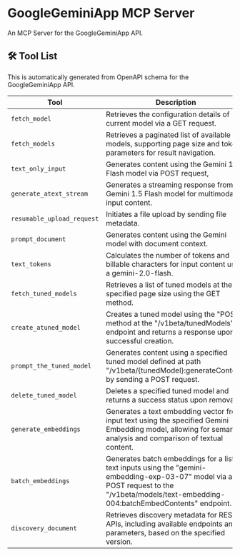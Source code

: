 # GoogleGeminiApp MCP Server

An MCP Server for the GoogleGeminiApp API.

## 🛠️ Tool List

This is automatically generated from OpenAPI schema for the GoogleGeminiApp API.


| Tool | Description |
|------|-------------|
| `fetch_model` | Retrieves the configuration details of current model via a GET request. |
| `fetch_models` | Retrieves a paginated list of available models, supporting page size and token parameters for result navigation. |
| `text_only_input` | Generates content using the Gemini 1.5 Flash model via POST request, |
| `generate_atext_stream` | Generates a streaming response from the Gemini 1.5 Flash model for multimodal input content. |
| `resumable_upload_request` | Initiates a file upload by sending file metadata. |
| `prompt_document` | Generates content using the Gemini model with document context. |
| `text_tokens` | Calculates the number of tokens and billable characters for input content using a gemini-2.0-flash. |
| `fetch_tuned_models` | Retrieves a list of tuned models at the specified page size using the GET method. |
| `create_atuned_model` | Creates a tuned model using the "POST" method at the "/v1beta/tunedModels" endpoint and returns a response upon successful creation. |
| `prompt_the_tuned_model` | Generates content using a specified tuned model defined at path "/v1beta/{tunedModel}:generateContent" by sending a POST request. |
| `delete_tuned_model` | Deletes a specified tuned model and returns a success status upon removal. |
| `generate_embeddings` | Generates a text embedding vector from input text using the specified Gemini Embedding model, allowing for semantic analysis and comparison of textual content. |
| `batch_embeddings` | Generates batch embeddings for a list of text inputs using the "gemini-embedding-exp-03-07" model via a POST request to the "/v1beta/models/text-embedding-004:batchEmbedContents" endpoint. |
| `discovery_document` | Retrieves discovery metadata for REST APIs, including available endpoints and parameters, based on the specified version. |
